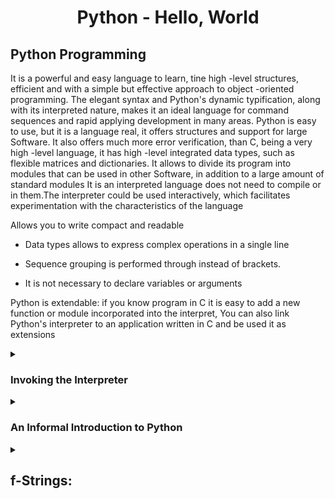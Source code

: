 <div><h1 align="center">Python - Hello, World</h1></div>

<h2>Python Programming</h2>

It is a powerful and easy language to learn, tine high -level structures, efficient and with a simple but effective approach to object -oriented programming.
The elegant syntax and Python's dynamic typification, along with its interpreted nature, makes it an ideal language for command sequences and rapid applying development in many areas.
Python is easy to use, but it is a language real, it offers structures and support for large Software.
It also offers much more error verification, than C, being a very high -level language, it has high -level integrated data types, such as flexible matrices and dictionaries.
It allows to divide its program into modules that can be used in other Software, in addition to a large amount of standard modules
It is an interpreted language does not need to compile or in them.The interpreter could be used interactively, which facilitates experimentation with the characteristics of the language

Allows you to write compact and readable

* Data types allows to express complex operations in a single line

* Sequence grouping is performed through instead of brackets.

* It is not necessary to declare variables or arguments

Python is extendable: if you know program in C it is easy to add a new function or module incorporated into the interpret, You can also link Python's interpreter to an application written in C and be used it as extensions

<details>
<summary><h3>Invoking the Interpreter</h3></summary>

The interpreter works very similar to the Unix Shell: when invoked with a standard input connected to a TTY device, read and run commands interactively;When invoked with an argument of file name or with a file like standard input, read a script of that file and execute it.

A second way to start the interpreter is Python -C Command [ARG] ... that executes the statements in the command, analogous to the shell option.

These can be invoked with Python -M Module [ARG] ... which will execute the module source file as if you had written your full name in the command line.

By using a command sequence file, it is sometimes useful to execute the command sequence and then change to interactive mode.

## Argument Passing

When the interpreter knows them, the name of the script and the additional arguments become a list of chains and are assigned to the ARGV variable in the SYS module.The length of the list is at least one;When no command sequence or arguments is provided, Sys.argv [0] is the empty chain.When the name of the script is given as '-' (which means standard input), Sys.argv [0] is established in '-'.When used -M, Sys.argv [0] is established in the full name of the module in which it resides.

## Interactive Mode

In this way, the following command is requested in the main indicator, usually three signs of greater than (>>>).For the continuation lines, the default value is a second three -point indicator (...).The interpreter prints a welcome message with the version number and the copyright notice before printing the first notice.
</details>

<details>
<summary><h3>An Informal Introduction to Python</h3></summary>

In the following examples, the entrance and exit are distinguished by the presence or absence of a notice (>>> and ...): To repeat the example, you must write everything after the notice, when the notice appears;The lines that do not start with an indicator are broadcast from the interpreter.Note that the secondary notice in a single line in the example means that you must write a blank line;This is used to finish a command of several lines.

You can change the visualization of the instructions and the exit by clicking >>> in the upper right corner of the sample box.If you hide the instructions and exit of the examples, you can easily copy and paste the entry lines into your interpreter.

Python comments begin with the hash character, #, and extend until the end of the physical line.

```py
# this is the first comment
spam = 1  # and this is the second comment
          # ... and now a third!
text = "# This is not a comment because it's inside quotes."
```

## Numbers

The integer numbers (e.g. 2, 4, 20) have type int, the ones with a fractional part (e.g. 5.0, 1.6) have type float. We will see more about numeric types later in the tutorial.

## Strings

Besides numbers, Python can also manipulate strings, which can be expressed in several ways. They can be enclosed in single quotes ('...') or double quotes ("...") with the same result 2. \ can be used to escape quotes:

```py
'spam eggs'  # single quotes
'spam eggs'
'doesn\'t'  # use \' to escape the single quote...
"doesn't"
"doesn't"  # ...or use double quotes instead
"doesn't"
'"Yes," they said.'
'"Yes," they said.'
"\"Yes,\" they said."
'"Yes," they said.'
'"Isn\'t," they said.'
'"Isn\'t," they said.'
```

In the interactive interpreter, the exit chain is in double quotes and the special characters escape with inverted bars.The chain is locked in double quotes if the chain contains a simple quote and does not contain double quotes;Otherwise, it is locked in single quotes.

```py
'"Isn\'t," they said.'
'"Isn\'t," they said.'
print('"Isn\'t," they said.')
"Isn't," they said.
s = 'First line.\nSecond line.'  # \n means newline
s  # without print(), \n is included in the output
'First line.\nSecond line.'
print(s)  # with print(), \n produces a new line
First line.
Second line.
```

If you don’t want characters prefaced by \ to be interpreted as special characters, you can use raw strings by adding an r before the first quote:

```py
print('C:\some\name')  # here \n means newline!
C:\some
ame
print(r'C:\some\name')  # note the r before the quote
C:\some\name
```

String literals can span multiple lines. One way is using triple-quotes: """...""" or '''...'''. End of lines are automatically included in the string, but it’s possible to prevent this by adding a \ at the end of the line. The following example:

```py
print("""\
Usage: thingy [OPTIONS]
     -h                        Display this usage message
     -H hostname               Hostname to connect to
""")

output:

Usage: thingy [OPTIONS]
     -h                        Display this usage message
     -H hostname               Hostname to connect 
```

Strings can be concatenated (glued together) with the + operator, and repeated with *:

```py
# 3 times 'un', followed by 'ium'
3 * 'un' + 'ium'
'unununium'
```

Two or more string literals (i.e. the ones enclosed between quotes) next to each other are automatically concatenated.

```py
'Py' 'thon'
'Python'
```

This feature is particularly useful when you want to break long strings:

```py
text = ('Put several strings within parentheses '
        'to have them joined together.')
text
'Put several strings within parentheses to have them joined together.'
```

This only works with two literals though, not with variables or expressions

Indices may also be negative numbers, to start counting from the right:

```py
word[-1]  # last character
'n'
word[-2]  # second-last character
'o'
word[-6]
'P'
```

Note that since -0 is the same as 0, negative indices start from -1.
In addition to indexing, slicing is also supported. While indexing is used to obtain individual characters, slicing allows you to obtain substring:
Slice indices have useful defaults; an omitted first index defaults to zero, an omitted second index defaults to the size of the string being sliced.
The built-in function len() returns the length of a string:
</details>

<details>
<summary><h2>f-Strings:</h2></summary>

Also called “formatted string literals,” f-strings are string literals that have an f at the beginning and curly braces containing expressions that will be replaced with their values. The expressions are evaluated at runtime and then formatted using the __format__ protocol.


## Simple Syntax

The syntax is similar to the one you used with str.format() but less verbose. Look at how easily readable this is:

```py
>>> name = "Eric"
>>> age = 74
>>> f"Hello, {name}. You are {age}."
'Hello, Eric. You are 74.'
```
It would also be valid to use a capital letter F

## Arbitrary Expressions

Because f-strings are evaluated at runtime, you can put any and all valid Python expressions in them. This allows you to do some nifty things.

You could do something pretty straightforward, like this:

```py
>>> f"{2 * 37}"
'74'
```

But you could also call functions. Here’s an example:

```py
>>> def to_lowercase(input):
...     return input.lower()

>>> name = "Eric Idle"
>>> f"{to_lowercase(name)} is funny."
'eric idle is funny.'
```
</details>